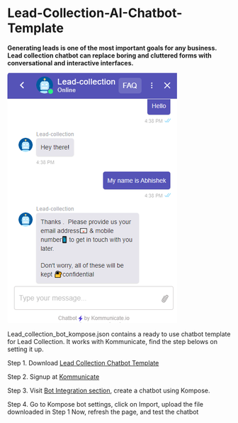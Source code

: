  # Lead-Collection-AI-Chatbot-Template
 
 **Generating leads is one of the most important goals for any business. Lead collection chatbot can replace boring and cluttered forms with conversational and interactive interfaces.**
 
 ![alt text](https://github.com/Kommunicate-io/AI-Chatbot-Templates/blob/main/Lead-Collection-Chatbot/lead_collection_bot/Lead%20collection.png)


Lead_collection_bot_kompose.json contains a ready to use chatbot template for Lead Collection. It works with Kommunicate, find the step belows on setting it up.

Step 1. Download [Lead Collection Chatbot Template](https://raw.githubusercontent.com/Kommunicate-io/AI-Chatbot-Templates/main/Lead-Collection-Chatbot/lead_collection_bot/Lead_collection_bot_kompose.json?token=GHSAT0AAAAAABMKOQWG5CR7YMIIQRH7SRSMYUYR27Q)

Step 2. Signup at [Kommunicate](https://www.kommunicate.io/product/kompose-bot-builder?utm_source=github&utm_campaign=chatbot_templates)

Step 3. Visit [Bot Integration section](https://dashboard.kommunicate.io/bots/bot-integrations), create a chatbot using Kompose.

Step 4. Go to Kompose bot settings, click on Import, upload the file downloaded in Step 1
Now, refresh the page, and test the chatbot




